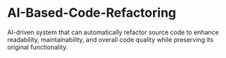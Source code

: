 # AI-Based-Code-Refactoring
AI-driven system that can automatically refactor source code to enhance readability, maintainability, and overall code quality while preserving its original functionality.
